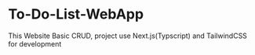 # To-Do-List-WebApp
This Website Basic CRUD, project use Next.js(Typscript) and TailwindCSS for development

